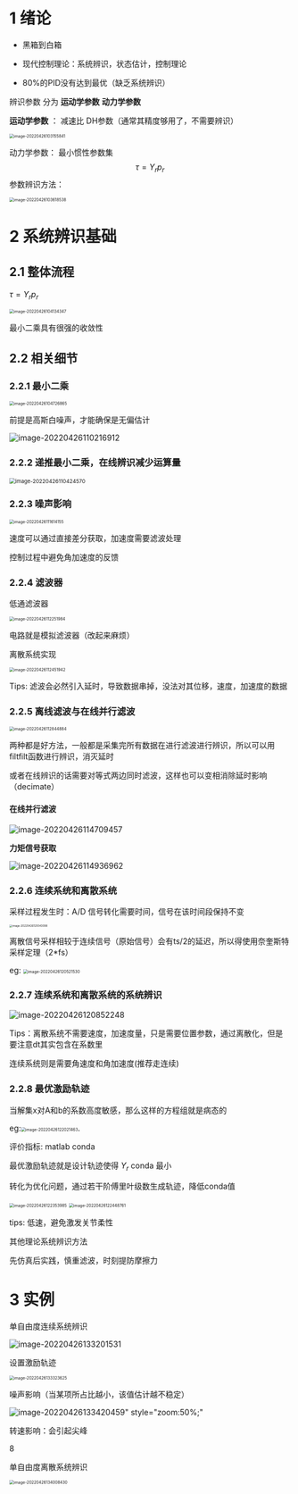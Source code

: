 # 1 绪论

+ 黑箱到白箱

+ 现代控制理论：系统辨识，状态估计，控制理论

+ 80%的PID没有达到最优（缺乏系统辨识）

辨识参数 分为 **运动学参数** **动力学参数**

**运动学参数** ： 减速比 DH参数（通常其精度够用了，不需要辨识）

<img src="https://cdn.jsdelivr.net/gh/zhishui8/figure/img/202205241805378.png" alt="image-20220426103155841" style="zoom:50%;" />

动力学参数： 最小惯性参数集
$$
\tau = Y_r p_r
$$
参数辨识方法：

<img src="https://cdn.jsdelivr.net/gh/zhishui8/figure/img/202205241805379.png" alt="image-20220426103618538" style="zoom:50%;" />

# 2 系统辨识基础

## 2.1 整体流程

$\tau = Y_r p_r$ 

<img src="https://cdn.jsdelivr.net/gh/zhishui8/figure/img/202205241805380.png" alt="image-20220426104134347" style="zoom:50%;" />

最小二乘具有很强的收敛性

## 2.2 相关细节

### 2.2.1 最小二乘

<img src="https://cdn.jsdelivr.net/gh/zhishui8/figure/img/202205241805381.png" alt="image-20220426104726865" style="zoom:50%;" />

前提是高斯白噪声，才能确保是无偏估计

![image-20220426110216912](https://cdn.jsdelivr.net/gh/zhishui8/figure/img/202205241805382.png)

### 2.2.2 递推最小二乘，在线辨识减少运算量

<img src="https://cdn.jsdelivr.net/gh/zhishui8/figure/img/202205241805383.png" alt="image-20220426110424570" style="zoom:67%;" />

### 2.2.3 噪声影响

<img src="https://cdn.jsdelivr.net/gh/zhishui8/figure/img/202205241805384.png" alt="image-20220426111614155" style="zoom:50%;" />

速度可以通过直接差分获取，加速度需要滤波处理

控制过程中避免角加速度的反馈

### 2.2.4 滤波器

低通滤波器

<img src="https://cdn.jsdelivr.net/gh/zhishui8/figure/img/202205241805385.png" alt="image-20220426112251984" style="zoom:50%;" /> 

电路就是模拟滤波器（改起来麻烦）

离散系统实现

<img src="https://cdn.jsdelivr.net/gh/zhishui8/figure/img/202205241805386.png" alt="image-20220426112451942" style="zoom:50%;" />



Tips: 滤波会必然引入延时，导致数据串掉，没法对其位移，速度，加速度的数据

### 2.2.5 离线滤波与在线并行滤波

<img src="https://cdn.jsdelivr.net/gh/zhishui8/figure/img/202205241805387.png" alt="image-20220426112844884" style="zoom:50%;" />

两种都是好方法，一般都是采集完所有数据在进行滤波进行辨识，所以可以用filtfilt函数进行辨识，消灭延时

或者在线辨识的话需要对等式两边同时滤波，这样也可以变相消除延时影响（decimate）

#### 在线并行滤波



![image-20220426114709457](https://cdn.jsdelivr.net/gh/zhishui8/figure/img/202205241805388.png)

**力矩信号获取**

![image-20220426114936962](https://cdn.jsdelivr.net/gh/zhishui8/figure/img/202205241805389.png)



### 2.2.6 连续系统和离散系统

采样过程发生时：A/D 信号转化需要时间，信号在该时间段保持不变

<img src="https://cdn.jsdelivr.net/gh/zhishui8/figure/img/202205241805390.png" alt="image-20220426120043098" style="zoom:33%;" />

离散信号采样相较于连续信号（原始信号）会有ts/2的延迟，所以得使用奈奎斯特采样定理（2*fs）

eg: <img src="https://cdn.jsdelivr.net/gh/zhishui8/figure/img/202205241805391.png" alt="image-20220426120521530" style="zoom:50%;" />

### 2.2.7 连续系统和离散系统的系统辨识

![image-20220426120852248](https://cdn.jsdelivr.net/gh/zhishui8/figure/img/202205241805392.png)

Tips：离散系统不需要速度，加速度量，只是需要位置参数，通过离散化，但是要注意dt其实包含在系数里

连续系统则是需要角速度和角加速度(推荐走连续)

 

### 2.2.8 最优激励轨迹

当解集x对A和b的系数高度敏感，那么这样的方程组就是病态的

eg:<img src="https://cdn.jsdelivr.net/gh/zhishui8/figure/img/202205241805393.png" alt="image-20220426122021463" style="zoom:50%;" />.

评价指标: matlab conda

最优激励轨迹就是设计轨迹使得 $Y_r$ conda 最小

转化为优化问题，通过若干阶傅里叶级数生成轨迹，降低conda值

<img src="https://cdn.jsdelivr.net/gh/zhishui8/figure/img/202205241805394.png" alt="image-20220426122353985" style="zoom:50%;" />

<img src="https://cdn.jsdelivr.net/gh/zhishui8/figure/img/202205241805395.png" alt="image-20220426122448761" style="zoom:50%;" />

tips: 低速，避免激发关节柔性



其他理论系统辨识方法

先仿真后实践，慎重滤波，时刻提防摩擦力

# 3 实例 

单自由度连续系统辨识

![image-20220426133201531](https://cdn.jsdelivr.net/gh/zhishui8/figure/img/202205241805396.png)



设置激励轨迹

<img src="https://cdn.jsdelivr.net/gh/zhishui8/figure/img/202205241805397.png" alt="image-20220426133323625" style="zoom:50%;" />

噪声影响（当某项所占比越小，该值估计越不稳定）

![image-20220426133420459" style="zoom:50%;"](https://cdn.jsdelivr.net/gh/zhishui8/figure/img/202205241805398.png)

转速影响：会引起尖峰

8

单自由度离散系统辨识

<img src="https://cdn.jsdelivr.net/gh/zhishui8/figure/img/202205241805399.png" alt="image-20220426134008430" style="zoom:50%;" />